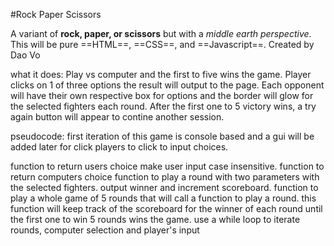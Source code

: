 #Rock Paper Scissors

A variant of **rock, paper, or scissors** but with a *middle earth perspective*.
This will be pure ==HTML==, ==CSS==, and ==Javascript==.
Created by Dao Vo

what it does:
Play vs computer and the first to five wins the game.
Player clicks on 1 of three options the result will output to the page.
Each opponent will have their own respective box for options and the border will glow for the selected fighters each round.
After the first one to 5 victory wins, a try again button will appear to contine another session.

pseudocode:
first iteration of this game is console based and a gui will be added later for click players to click to input choices.


function to return users choice
    make user input case insensitive.
function to return computers choice
function to play a round with two parameters with the selected fighters.
    output winner and increment scoreboard.
function to play a whole game of 5 rounds that will call a function to play a round.
    this function will keep track of the scoreboard for the winner of each round until the first one to win 5 rounds wins the game.
    use a while loop to iterate rounds, computer selection and player's input
